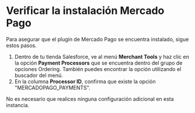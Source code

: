 # Verificar la instalación Mercado Pago

Para asegurar que el plugin de Mercado Pago se encuentra instalado, sigue estos pasos.

1. Dentro de tu tienda Salesforce, ve al menú **Merchant Tools** y haz clic en la opción **Payment Processors** que se encuentra dentro del grupo de opciones Ordering. También puedes encontrar la opción utilizando el buscador del menú.
2. En la columna **Processor ID**, confirma que existe la opción "MERCADOPAGO_PAYMENTS". 

No es necesario que realices ninguna configuración adicional en esta instancia.